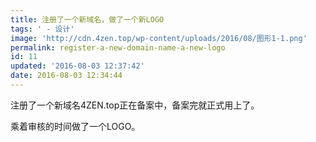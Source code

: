 ```yaml
---
title: 注册了一个新域名，做了一个新LOGO
tags: ' - 设计'
image: 'http://cdn.4zen.top/wp-content/uploads/2016/08/图形1-1.png'
permalink: register-a-new-domain-name-a-new-logo
id: 11
updated: '2016-08-03 12:37:42'
date: 2016-08-03 12:34:44
---
```



注册了一个新域名4ZEN.top正在备案中，备案完就正式用上了。

乘着审核的时间做了一个LOGO。


